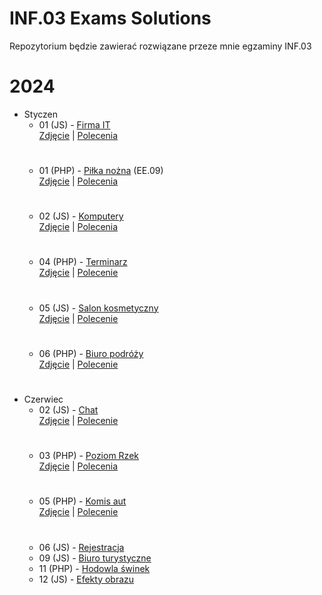 # INF.03 Exams Solutions
Repozytorium będzie zawierać rozwiązane przeze mnie egzaminy INF.03

# 2024
  - Styczen
    - 01 (JS) - [Firma IT](https://github.com/MaksFikus/INF.03-Exams-Solutions/tree/main/inf03_2024_01_01)<br>
      [Zdjęcie](https://github.com/fikusmaksymilian/INF.03-Exams-Solutions/blob/main/inf03_2024_01_01/Firma%20IT.png) |
      [Polecenia](https://github.com/fikusmaksymilian/INF.03-Exams-Solutions/blob/main/inf03_2024_01_01/INF.03-01-24.01-SG.pdf)
      #
    - 01 (PHP) - [Piłka nożna](https://github.com/fikusmaksymilian/INF.03-Exams-Solutions/tree/main/ee09_2024_01_01) (EE.09) <br>
      [Zdjęcie](https://github.com/fikusmaksymilian/INF.03-Exams-Solutions/blob/main/ee09_2024_01_01/Futbol.png) |
      [Polecenia](https://github.com/fikusmaksymilian/INF.03-Exams-Solutions/blob/main/ee09_2024_01_01/EE.09-01-24.01-SG.pdf)
      #
    - 02 (JS) - [Komputery](https://github.com/MaksFikus/INF.03-Exams-Solutions/tree/main/inf03_2024_01_02)<br>
      [Zdjęcie](https://github.com/fikusmaksymilian/INF.03-Exams-Solutions/blob/main/inf03_2024_01_02/Komputery.png) |
      [Polecenia](https://github.com/fikusmaksymilian/INF.03-Exams-Solutions/blob/main/inf03_2024_01_02/INF.03-02-24.01-SG.pdf)
      #
    - 04 (PHP) - [Terminarz](https://github.com/fikusmaksymilian/INF.03-Exams-Solutions/tree/main/inf03_2024_01_04)<br>
      [Zdjęcie](https://github.com/fikusmaksymilian/INF.03-Exams-Solutions/blob/main/inf03_2024_01_04/Terminarz.png) |
      [Polecenie](https://github.com/fikusmaksymilian/INF.03-Exams-Solutions/blob/main/inf03_2024_01_04/inf_03_2024_01_04_SG.pdf)
      #
    - 05 (JS) - [Salon kosmetyczny](https://github.com/MaksFikus/INF.03-Exams-Solutions/tree/main/inf03_2024_01_05)<br>
      [Zdjęcie](https://github.com/fikusmaksymilian/INF.03-Exams-Solutions/blob/main/inf03_2024_01_05/Salon%20Kosmetyczny.png) |
      [Polecenie](https://github.com/fikusmaksymilian/INF.03-Exams-Solutions/blob/main/inf03_2024_01_05/INF.03-05-24.01-SG.pdf)
      #
    - 06 (PHP) - [Biuro podróży](https://github.com/fikusmaksymilian/INF.03-Exams-Solutions/tree/main/inf03_2024_01_06)<br>
      [Zdjęcie](https://github.com/fikusmaksymilian/INF.03-Exams-Solutions/blob/main/inf03_2024_01_06/Biuro%20Podr%C3%B3%C5%BCy.png) |
      [Polecenie](https://github.com/fikusmaksymilian/INF.03-Exams-Solutions/blob/main/inf03_2024_01_06/INF.03-06-24.01-SG.pdf)
      #
  - Czerwiec
    - 02 (JS) - [Chat](https://github.com/fikusmaksymilian/INF.03-Exams-Solutions/tree/main/inf03_2024_06_02)<br>
      [Zdjęcie](https://github.com/fikusmaksymilian/INF.03-Exams-Solutions/blob/main/inf03_2024_06_02/Chat.png) |
      [Polecenie](https://github.com/fikusmaksymilian/INF.03-Exams-Solutions/blob/main/inf03_2024_06_02/INF.03-02-24.06-SG.pdf)
      #
    - 03 (PHP) - [Poziom Rzek](https://github.com/fikusmaksymilian/INF.03-Exams-Solutions/tree/main/inf03_2024_06_03) <br>
      [Zdjęcie](https://github.com/fikusmaksymilian/INF.03-Exams-Solutions/blob/main/inf03_2024_06_03/Poziom%20Rzek.png) |
      [Polecenia](https://github.com/fikusmaksymilian/INF.03-Exams-Solutions/blob/main/inf03_2024_06_03/INF.03-03-24.06-SG.pdf)
      #
    - 05 (PHP) - [Komis aut](https://github.com/fikusmaksymilian/INF.03-Exams-Solutions/tree/main/inf03_2024_06_05)<br>
      [Zdjęcie](https://github.com/fikusmaksymilian/INF.03-Exams-Solutions/blob/main/inf03_2024_06_05/Kup%20Auto.png) |
      [Polecenie](https://github.com/fikusmaksymilian/INF.03-Exams-Solutions/blob/main/inf03_2024_06_05/inf_03_2024_06_05_SG.pdf)
      #
    - 06 (JS) - [Rejestracja](https://github.com/MaksFikus/INF.03-Exams-Solutions/tree/main/inf03_2024_06_06)
    - 09 (JS) - [Biuro turystyczne](https://github.com/fikusmaksymilian/INF.03-Exams-Solutions/tree/main/inf03_2024_06_09)
    - 11 (PHP) - [Hodowla świnek](https://github.com/fikusmaksymilian/INF.03-Exams-Solutions/tree/main/inf03_2024_06_11)
    - 12 (JS) - [Efekty obrazu](https://github.com/MaksFikus/INF.03-Exams-Solutions/tree/main/inf03_2024_06_12)
    
